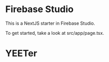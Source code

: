 # Firebase Studio

This is a NextJS starter in Firebase Studio.

To get started, take a look at src/app/page.tsx.
# YEETer
